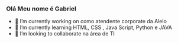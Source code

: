###  Olá Meu nome é Gabriel

- 🔭 I’m currently working on  como atendente  corporate da Alelo
- 🌱 I’m currently learning  HTML, CSS , Java Script, Python e JAVA
- 👯 I’m looking to collaborate na área de TI
